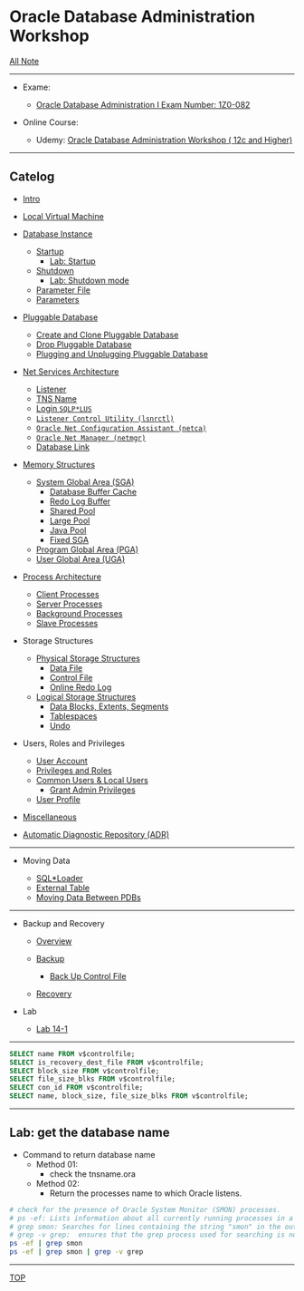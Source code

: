 # Oracle Database Administration Workshop

[All Note](../../index.md)

---

- Exame:

  - [Oracle Database Administration I Exam Number: 1Z0-082](https://education.oracle.com/oracle-database-administration-i/pexam_1Z0-082)

- Online Course:
  - Udemy: [Oracle Database Administration Workshop ( 12c and Higher)](https://www.udemy.com/course/oracle-database-administration-certified-associate-1z0-072/)

---

## Catelog

- [Intro](./intro/itro.md)
- [Local Virtual Machine](./local_vm/vm.md)

- [Database Instance](./instance/instance/instance.md)

  - [Startup](./instance/startup/startup.md)
    - [Lab: Startup](./instance/startup/lab.md)
  - [Shutdown](./instance/shutdown/shutdown.md)
    - [Lab: Shutdown mode](./instance/shutdown/lab.md)
  - [Parameter File](./instance/parameter_file/parameter_file.md)
  - [Parameters](./instance/parameter/parameter.md)

- [Pluggable Database](./pluggable_db/pluggable_db/pluggable_db.md)

  - [Create and Clone Pluggable Database](./pluggable_db/pdb_create/pdb_create.md)
  - [Drop Pluggable Database](./pluggable_db/pdb_drop/pdb_drop.md)
  - [Plugging and Unplugging Pluggable Database](./pluggable_db/pdb_unplug/pdb_unplug.md)

- [Net Services Architecture](./net/net/net.md)

  - [Listener](./net/listener/listener.md)
  - [TNS Name](./net/tnsname/tnsname.md)
  - [Login `SQLP*LUS`](./net/EZCONNECT/EZCONNECT.md)
  - [`Listener Control Utility (lsnrctl)`](./net/lsnr/lsnr.md)
  - [`Oracle Net Configuration Assistant (netca)`](./net/netca/netca.md)
  - [`Oracle Net Manager (netmgr)`](./net/netmgr/netmgr.md)
  - [Database Link](./net/db_link/db_link.md)

- [Memory Structures](./memory/memory/memory.md)

  - [System Global Area (SGA)](./memory/sga/sga.md)
    - [Database Buffer Cache](./memory/buffer_cache/buffer_cache.md)
    - [Redo Log Buffer](./memory/redo_log_buffer/redo_log_buffer.md)
    - [Shared Pool](./memory/shared_pool/shared_pool.md)
    - [Large Pool](./memory/large_pool/large_pool.md)
    - [Java Pool](./memory/java_pool/java_pool.md)
    - [Fixed SGA](./memory/fixed_sga/fixed_sga.md)
  - [Program Global Area (PGA)](./memory/pga/pga.md)
  - [User Global Area (UGA)](./memory/uga/uga.md)

- [Process Architecture](./process/process/process.md)

  - [Client Processes](./process/client_processes/client_processes.md)
  - [Server Processes](./process/server_processes/server_processes.md)
  - [Background Processes](./process/bg_processes/bg_processes.md)
  - [Slave Processes](./process/slave_processes/slave_processes.md)

- Storage Structures

  - [Physical Storage Structures](./phy_storage/phy_storage/phy_storage.md)
    - [Data File](./phy_storage/data_file/data_file.md)
    - [Control File](./phy_storage/control_file/control_file.md)
    - [Online Redo Log](./phy_storage/online_redo_log/online_redo_log.md)
  - [Logical Storage Structures](./log_storage/log_storage/log_storage.md)
    - [Data Blocks, Extents, Segments](./log_storage/block_extent_segment/block_extent_segment.md)
    - [Tablespaces](./log_storage/tbsp/tbsp.md)
    - [Undo](./log_storage/undo/undo.md)

- Users, Roles and Privileges

  - [User Account](./user/user/user.md)
  - [Privileges and Roles](./user/privilege_role/privilege_role.md)
  - [Common Users & Local Users](./user/common_local_user/common_local_user.md)
    - [Grant Admin Privileges](./user/grant_admin_privilege/grant_admin_privilege.md)
  - [User Profile](./user/profile/profile.md)

- [Miscellaneous](./misc/misc.md)

- [Automatic Diagnostic Repository (ADR)](./adr/adr.md)

---

- Moving Data

  - [SQL\*Loader](./loader/loader.md)
  - [External Table](./external_tb/external_tb.md)
  - [Moving Data Between PDBs](./move_data_pdb/move_data_pdb.md)

---

- Backup and Recovery

  - [Overview](./backup_recovery/backup_recovery/overview.md)

  - [Backup](./backup/backup/backup.md)

    - [Back Up Control File](./backup/backup_controlfile/backup_controlfile.md)

  - [Recovery](./recovery/recovery/recovery.md)

- Lab
  - [Lab 14-1](./lab/14-1.md)

---

```sql
SELECT name FROM v$controlfile;
SELECT is_recovery_dest_file FROM v$controlfile;
SELECT block_size FROM v$controlfile;
SELECT file_size_blks FROM v$controlfile;
SELECT con_id FROM v$controlfile;
SELECT name, block_size, file_size_blks FROM v$controlfile;
```

---

## Lab: get the database name

- Command to return database name
  - Method 01:
    - check the tnsname.ora
  - Method 02:
    - Return the processes name to which Oracle listens.

```sh
# check for the presence of Oracle System Monitor (SMON) processes.
# ps -ef: Lists information about all currently running processes in a detailed format.
# grep smon: Searches for lines containing the string "smon" in the output
# grep -v grep:  ensures that the grep process used for searching is not included in the results.
ps -ef | grep smon
ps -ef | grep smon | grep -v grep
```

---

[TOP](#oracle-database-administration-workshop)
